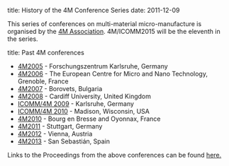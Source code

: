 title: History of the 4M Conference Series
date: 2011-12-09 

This series of conferences on multi-material micro-manufacture is organised by the [4M Association](/4m-association/node/1). 4M/ICOMM2015 will be the eleventh in the series.
<!--break-->
title: Past 4M conferences

 * [4M2005](http://www.4m-net.org/4M_Conference "4M2005 Conference") - Forschungszentrum Karlsruhe, Germany  
 * [4M2006](http://www.4m-net.org/Conference/4M2006 "4M2006 Conference") - The European Centre for Micro and Nano Technology, Grenoble, France  
 * [4M2007](http://www.4m-net.org/Conference/4M2007 "4M2007 Conference") - Borovets, Bulgaria  
 * [4M2008](http://www.4m-net.org/Conference/4M2008 "4M2008 Conference") - Cardiff University, United Kingdom
 * [ICOMM/4M 2009](/4m-association/conference/2009) - Karlsruhe, Germany
 * [ICOMM/4M 2010](http://www.conferencing.uwex.edu/conferences/ICOMM10) - Madison, Wisconsin, USA  
 * [4M2010](/4m-association/conference/2010) - Bourg en Bresse and Oyonnax, France   
 * [4M2011](/4m-association/conference/2011) - Stuttgart, Germany
 * [4M2012](/4m-association/conference/2012) - Vienna, Austria
 * [4M2013](/4m-association/conference/2013) - San Sebastián, Spain

Links to the Proceedings from the above conferences can be found [here.](/4m-association/content/4M-conference-series.html)